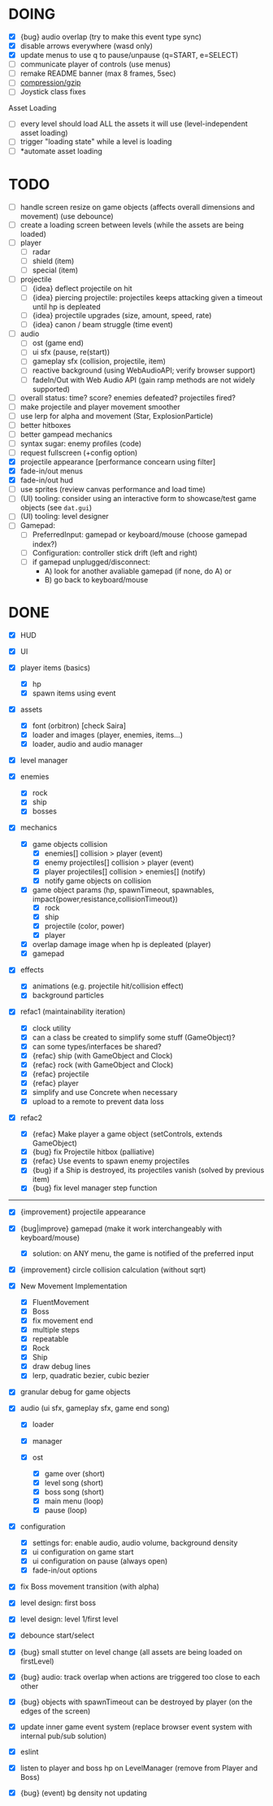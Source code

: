 # DOING

 - [x] {bug} audio overlap (try to make this event type sync)
 - [x] disable arrows everywhere (wasd only)
 - [x] update menus to use q to pause/unpause (q=START, e=SELECT)
 - [ ] communicate player of controls (use menus)
 - [ ] remake README banner (max 8 frames, 5sec)
 - [ ] [compression/gzip](https://github.com/vbenjs/vite-plugin-compression/blob/main/packages/playground/basic/vite.config.ts)
 - [ ] Joystick class fixes

 Asset Loading
 - [ ] every level should load ALL the assets it will use (level-independent asset loading)
 - [ ] trigger "loading state" while a level is loading
 - [ ] *automate asset loading

# TODO
- [ ] handle screen resize on game objects (affects overall dimensions and movement) (use debounce)
- [ ] create a loading screen between levels (while the assets are being loaded)
- [ ] player 
  - [ ] radar
  - [ ] shield (item)
  - [ ] special (item)
- [ ] projectile
  - [ ] {idea} deflect projectile on hit
  - [ ] {idea} piercing projectile: projectiles keeps attacking given a timeout until hp is depleated
  - [ ] {idea} projectile upgrades (size, amount, speed, rate)
  - [ ] {idea} canon / beam struggle (time event)
- [ ] audio
  - [ ] ost (game end)
  - [ ] ui sfx (pause, re(start))
  - [ ] gameplay sfx (collision, projectile, item)
  - [ ] reactive background (using WebAudioAPI; verify browser support)
  - [ ] fadeIn/Out with Web Audio API (gain ramp methods are not widely supported)
- [ ] overall status: time? score? enemies defeated? projectiles fired?
- [ ] make projectile and player movement smoother
- [ ] use lerp for alpha and movement (Star, ExplosionParticle)
- [ ] better hitboxes
- [ ] better gampead mechanics
- [ ] syntax sugar: enemy profiles (code)
- [ ] request fullscreen (+config option)
- [x] projectile appearance [performance concearn using filter]
- [x] fade-in/out menus
- [x] fade-in/out hud
- [ ] use sprites (review canvas performance and load time)
- [ ] (UI) tooling: consider using an interactive form to showcase/test game objects (see `dat.gui`)
- [ ] (UI) tooling: level designer
- [ ] Gamepad:
  - [ ] PreferredInput: gamepad or keyboard/mouse (choose gamepad index?)
  - [ ] Configuration: controller stick drift (left and right)
  - [ ] if gamepad unplugged/disconnect:
    - A) look for another avaliable gamepad (if none, do A) or
    - B) go back to keyboard/mouse

# DONE

- [x] HUD
- [x] UI
- [x] player items (basics)
  - [x] hp
  - [x] spawn items using event
- [x] assets
  - [x] font (orbitron) [check Saira]
  - [x] loader and images (player, enemies, items...)
  - [x] loader, audio and audio manager
- [x] level manager
- [x] enemies
  - [x] rock
  - [x] ship
  - [x] bosses
- [x] mechanics
  - [x] game objects collision
    - [x] enemies[] collision > player (event)
    - [x] enemy projectiles[] collision > player (event)
    - [x] player projectiles[] collision > enemies[] (notify)
    - [x] notify game objects on collision
  - [x] game object params (hp, spawnTimeout, spawnables, impact{power,resistance,collisionTimeout})
    - [x] rock
    - [x] ship
    - [x] projectile (color, power)
    - [x] player
  - [x] overlap damage image when hp is depleated (player)
  - [x] gamepad

- [x] effects

  - [x] animations (e.g. projectile hit/collision effect)
  - [x] background particles

- [x] refac1 (maintainability iteration)

  - [x] clock utility
  - [x] can a class be created to simplify some stuff (GameObject)?
  - [x] can some types/interfaces be shared?
  - [x] {refac} ship (with GameObject and Clock)
  - [x] {refac} rock (with GameObject and Clock)
  - [x] {refac} projectile
  - [x] {refac} player
  - [x] simplify and use Concrete when necessary
  - [x] upload to a remote to prevent data loss

- [x] refac2

  - [x] {refac} Make player a game object (setControls, extends GameObject)
  - [x] {bug} fix Projectile hitbox (palliative)
  - [x] {refac} Use events to spawn enemy projectiles
  - [x] {bug} if a Ship is destroyed, its projectiles vanish (solved by previous item)
  - [x] {bug} fix level manager step function

---

  - [x] {improvement} projectile appearance
  - [x] {bug|improve} gamepad (make it work interchangeably with keyboard/mouse)
    - [x] solution: on ANY menu, the game is notified of the preferred input
  - [x] {improvement} circle collision calculation (without sqrt)


- [x] New Movement Implementation

  - [x] FluentMovement
  - [x] Boss
  - [x] fix movement end
  - [x] multiple steps
  - [x] repeatable
  - [x] Rock
  - [x] Ship
  - [x] draw debug lines
  - [x] lerp, quadratic bezier, cubic bezier

- [x] granular debug for game objects
- [x] audio (ui sfx, gameplay sfx, game end song)

  - [x] loader
  - [x] manager
  - [x] ost

    - [x] game over (short)
    - [x] level song (short)
    - [x] boss song (short)
    - [x] main menu (loop)
    - [x] pause (loop)

- [x] configuration

  - [x] settings for: enable audio, audio volume, background density
  - [x] ui configuration on game start
  - [x] ui configuration on pause (always open)
  - [x] fade-in/out options

- [x] fix Boss movement transition (with alpha)
- [x] level design: first boss
- [x] level design: level 1/first level
- [x] debounce start/select
- [x] {bug} small stutter on level change (all assets are being loaded on firstLevel)
- [x] {bug} audio: track overlap when actions are triggered too close to each other
- [x] {bug} objects with spawnTimeout can be destroyed by player (on the edges of the screen)
- [x] update inner game event system (replace browser event system with internal pub/sub solution)
- [x] eslint
- [x] listen to player and boss hp on LevelManager (remove from Player and Boss)
- [x] {bug} (event) bg density not updating
